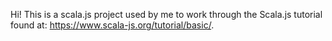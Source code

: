 Hi! This is a scala.js project used by me to work through the Scala.js tutorial found at: https://www.scala-js.org/tutorial/basic/. 
